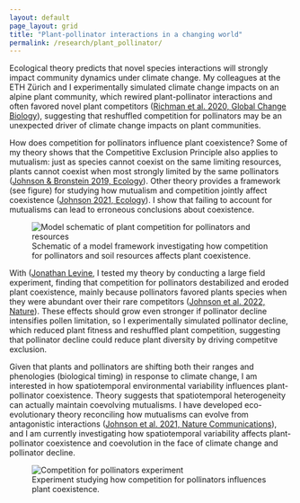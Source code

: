 ```yaml
---
layout: default
page_layout: grid
title: "Plant-pollinator interactions in a changing world"
permalink: /research/plant_pollinator/
---
```


<div class="content-up">
  <div class="content-left">
    <p>Ecological theory predicts that novel species interactions will strongly impact community dynamics under climate change. My colleagues at the ETH Zürich and I experimentally simulated climate change impacts on an alpine plant community, which rewired plant-pollinator interactions and often favored novel plant competitors (<a href="https://chrisajohnson.github.io/publications/" target="_blank" rel="noopener">Richman et al. 2020, Global Change Biology</a>), suggesting that reshuffled competition for pollinators may be an unexpected driver of climate change impacts on plant communities.</p>
    <p>How does competition for pollinators influence plant coexistence? Some of my theory shows that the Competitive Exclusion Principle also applies to mutualism: just as species cannot coexist on the same limiting resources, plants cannot coexist when most strongly limited by the same pollinators (<a href="https://chrisajohnson.github.io/publications/" target="_blank" rel="noopener">Johnson & Bronstein 2019, Ecology</a>). Other theory provides a framework (see figure) for studying how mutualism and competition jointly affect coexistence (<a href="https://chrisajohnson.github.io/publications/" target="_blank" rel="noopener">Johnson 2021, Ecology</a>). I show that failing to account for mutualisms can lead to erroneous conclusions about coexistence.</p>
  </div>

  <div class="content-right">
    <figure>
      <img src="{{ '/images/Competition_pollinators.png' | relative_url }}" alt="Model schematic of plant competition for pollinators and resources" >
      <figcaption>Schematic of a model framework investigating how competition for pollinators and soil resources affects plant coexistence.</figcaption>
    </figure>
  </div>

</div>

<div class="content-down">
  <div class="content-left">
    <p>With (<a href="https://levine.princeton.edu/" target="_blank" rel="noopener">Jonathan Levine</a>, I tested my theory by conducting a large field experiment, finding that competition for pollinators destabilized and eroded plant coexistence, mainly because pollinators favored plants species when they were abundant over their rare competitors (<a href="https://chrisajohnson.github.io/publications/" target="_blank" rel="noopener">Johnson et al. 2022, Nature</a>). These effects should grow even stronger if pollinator decline intensifies pollen limitation, so I experimentally simulated pollinator decline, which reduced plant fitness and reshuffled plant competition, suggesting that pollinator decline could reduce plant diversity by driving competitve exclusion.</p>
    <p>Given that plants and pollinators are shifting both their ranges and phenologies (biological timing) in response to climate change, I am interested in how spatiotemporal environmental variability influences plant-pollinator coexistence. Theory suggests that spatiotemporal heterogeneity can actually maintain coevolving mutualisms. I have developed eco-evolutionary theory reconciling how mutualisms can evolve from antagonistic interactions (<a href="https://chrisajohnson.github.io/publications/" target="_blank" rel="noopener">Johnson et al. 2021, Nature Communications</a>), and I am currently investigating how spatiotemporal variability affects plant-pollinator coexistence and coevolution in the face of climate change and pollinator decline.</p>
  </div>
  
  <div class="content-right">
    <figure>
      <img src="{{ '/images/Pollinator_experiment.jpg' | relative_url }}" alt="Competition for pollinators experiment" >
      <figcaption>Experiment studying how competition for pollinators influences plant coexistence.</figcaption>
    </figure>
  </div>
</div>
